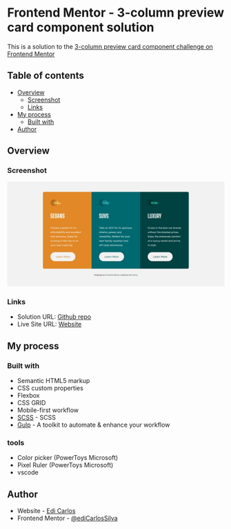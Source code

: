 # Frontend Mentor - 3-column preview card component solution

This is a solution to the [3-column preview card component challenge on Frontend Mentor](https://www.frontendmentor.io/challenges/3column-preview-card-component-pH92eAR2-)

## Table of contents

- [Overview](#overview)
  - [Screenshot](#screenshot)
  - [Links](#links)
- [My process](#my-process)
  - [Built with](#built-with)
- [Author](#author)

## Overview

### Screenshot

![Screenshot](./screenshot.png)

### Links

- Solution URL: [Github repo](https://github.com/ediCarlosSilva/3-column-preview-challenge)
- Live Site URL: [Website](https://edicarlossilva.github.io/3-column-preview-challenge/)

## My process

### Built with

- Semantic HTML5 markup
- CSS custom properties
- Flexbox
- CSS GRID
- Mobile-first workflow
- [SCSS](https://sass-lang.com/) - SCSS
- [Gulp](https://gulpjs.com/) - A toolkit to automate & enhance your workflow

### tools

- Color picker (PowerToys Microsoft)
- Pixel Ruler (PowerToys Microsoft)
- vscode

## Author

- Website - [Edi Carlos](https://edicarlossilva.github.io)
- Frontend Mentor - [@ediCarlosSilva](https://www.frontendmentor.io/profile/ediCarlosSilva)
